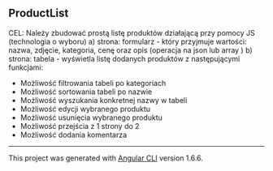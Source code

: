 ## ProductList

CEL: Należy zbudować prostą listę produktów działającą przy pomocy JS (technologia o wyboru)
a) strona: formularz - który przyjmuje wartości: nazwa, zdjęcie, kategoria, cenę oraz opis (operacja na json lub array )
b) strona: tabela - wyświetla listę dodanych produktów z następującymi funkcjami:

* Możliwość filtrowania tabeli po kategoriach
* Możliwość sortowania tabeli po nazwie
* Możliwość wyszukania konkretnej nazwy w tabeli
* Możliwość edycji wybranego produktu
* Możliwość usunięcia wybranego produktu
* Możliwość przejścia z 1 strony do 2
* Możliwość dodania komentarza


--------- 

This project was generated with [Angular CLI](https://github.com/angular/angular-cli) version 1.6.6.
